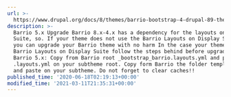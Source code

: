 ```yaml
---
url: >-
  https://www.drupal.org/docs/8/themes/barrio-bootstrap-4-drupal-89-theme/bootstrap-barrio-installation/upgrade-barrio-to-5x
description: >-
  Barrio 5.x Upgrade Barrio 8.x-4.x has a dependency for the layouts on Display
  Suite, so. If your theme does not use the Barrio Layouts on Display Suite then
  you can upgrade your Barrio theme with no harm In the case your theme use
  Barrio Layouts on Display Suite follow the steps behind before upgrading to
  Barrio 5.x: Copy from Barrio root _bootstrap_barrio.layouts.yml and paste as
  .layouts.yml on your subtheme root. Copy form Barrio the folder templates/ds
  and paste on your subtheme. Do not forget to clear caches!!
published_time: '2020-06-18T02:19:13+00:00'
modified_time: '2021-03-11T21:35:31+00:00'
---
```

